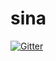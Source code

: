 # sina

[![Gitter](https://badges.gitter.im/Join%20Chat.svg)](https://gitter.im/openrasta/sina?utm_source=badge&utm_medium=badge&utm_campaign=pr-badge&utm_content=badge)